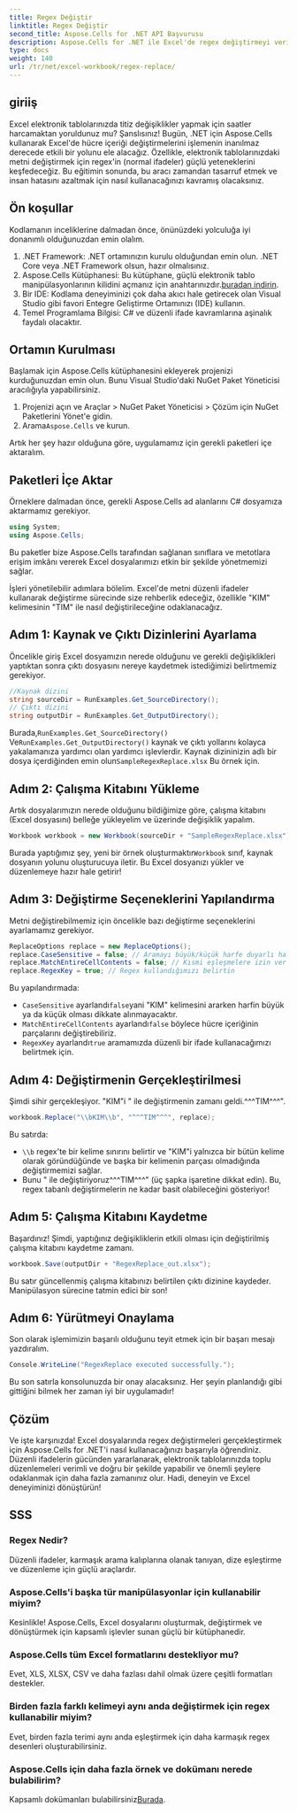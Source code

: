 ```yaml
---
title: Regex Değiştir
linktitle: Regex Değiştir
second_title: Aspose.Cells for .NET API Başvurusu
description: Aspose.Cells for .NET ile Excel'de regex değiştirmeyi verimli bir şekilde nasıl kullanacağınızı öğrenin. E-tablo görevlerinizde üretkenliği ve doğruluğu artırın.
type: docs
weight: 140
url: /tr/net/excel-workbook/regex-replace/
---
```

## giriiş

Excel elektronik tablolarınızda titiz değişiklikler yapmak için saatler harcamaktan yoruldunuz mu? Şanslısınız! Bugün, .NET için Aspose.Cells kullanarak Excel'de hücre içeriği değiştirmelerini işlemenin inanılmaz derecede etkili bir yolunu ele alacağız. Özellikle, elektronik tablolarınızdaki metni değiştirmek için regex'in (normal ifadeler) güçlü yeteneklerini keşfedeceğiz. Bu eğitimin sonunda, bu aracı zamandan tasarruf etmek ve insan hatasını azaltmak için nasıl kullanacağınızı kavramış olacaksınız.

## Ön koşullar

Kodlamanın inceliklerine dalmadan önce, önünüzdeki yolculuğa iyi donanımlı olduğunuzdan emin olalım.

1. .NET Framework: .NET ortamınızın kurulu olduğundan emin olun. .NET Core veya .NET Framework olsun, hazır olmalısınız.
2.  Aspose.Cells Kütüphanesi: Bu kütüphane, güçlü elektronik tablo manipülasyonlarının kilidini açmanız için anahtarınızdır.[buradan indirin](https://releases.aspose.com/cells/net/).
3. Bir IDE: Kodlama deneyiminizi çok daha akıcı hale getirecek olan Visual Studio gibi favori Entegre Geliştirme Ortamınızı (IDE) kullanın.
4. Temel Programlama Bilgisi: C# ve düzenli ifade kavramlarına aşinalık faydalı olacaktır.

## Ortamın Kurulması

Başlamak için Aspose.Cells kütüphanesini ekleyerek projenizi kurduğunuzdan emin olun. Bunu Visual Studio'daki NuGet Paket Yöneticisi aracılığıyla yapabilirsiniz.

1. Projenizi açın ve Araçlar > NuGet Paket Yöneticisi > Çözüm için NuGet Paketlerini Yönet'e gidin.
2.  Arama`Aspose.Cells` ve kurun.

Artık her şey hazır olduğuna göre, uygulamamız için gerekli paketleri içe aktaralım.

## Paketleri İçe Aktar

Örneklere dalmadan önce, gerekli Aspose.Cells ad alanlarını C# dosyamıza aktarmamız gerekiyor.

```csharp
using System;
using Aspose.Cells;
```

Bu paketler bize Aspose.Cells tarafından sağlanan sınıflara ve metotlara erişim imkânı vererek Excel dosyalarımızı etkin bir şekilde yönetmemizi sağlar.

İşleri yönetilebilir adımlara bölelim. Excel'de metni düzenli ifadeler kullanarak değiştirme sürecinde size rehberlik edeceğiz, özellikle "KIM" kelimesinin "TIM" ile nasıl değiştirileceğine odaklanacağız.

## Adım 1: Kaynak ve Çıktı Dizinlerini Ayarlama

Öncelikle giriş Excel dosyamızın nerede olduğunu ve gerekli değişiklikleri yaptıktan sonra çıktı dosyasını nereye kaydetmek istediğimizi belirtmemiz gerekiyor.

```csharp
//Kaynak dizini
string sourceDir = RunExamples.Get_SourceDirectory();
// Çıktı dizini
string outputDir = RunExamples.Get_OutputDirectory();
```

 Burada,`RunExamples.Get_SourceDirectory()` Ve`RunExamples.Get_OutputDirectory()` kaynak ve çıktı yollarını kolayca yakalamanıza yardımcı olan yardımcı işlevlerdir. Kaynak dizininizin adlı bir dosya içerdiğinden emin olun`SampleRegexReplace.xlsx` Bu örnek için.

## Adım 2: Çalışma Kitabını Yükleme

Artık dosyalarımızın nerede olduğunu bildiğimize göre, çalışma kitabını (Excel dosyasını) belleğe yükleyelim ve üzerinde değişiklik yapalım.

```csharp
Workbook workbook = new Workbook(sourceDir + "SampleRegexReplace.xlsx");
```

 Burada yaptığımız şey, yeni bir örnek oluşturmaktır`Workbook` sınıf, kaynak dosyanın yolunu oluşturucuya iletir. Bu Excel dosyanızı yükler ve düzenlemeye hazır hale getirir!

## Adım 3: Değiştirme Seçeneklerini Yapılandırma

Metni değiştirebilmemiz için öncelikle bazı değiştirme seçeneklerini ayarlamamız gerekiyor.

```csharp
ReplaceOptions replace = new ReplaceOptions();
replace.CaseSensitive = false; // Aramayı büyük/küçük harfe duyarlı hale getirin
replace.MatchEntireCellContents = false; // Kısmi eşleşmelere izin ver
replace.RegexKey = true; // Regex kullandığımızı belirtin
```

Bu yapılandırmada:
- `CaseSensitive` ayarlandı`false`yani "KIM" kelimesini ararken harfin büyük ya da küçük olması dikkate alınmayacaktır.
- `MatchEntireCellContents` ayarlandı`false` böylece hücre içeriğinin parçalarını değiştirebiliriz.
- `RegexKey` ayarlandı`true` aramamızda düzenli bir ifade kullanacağımızı belirtmek için.

## Adım 4: Değiştirmenin Gerçekleştirilmesi

Şimdi sihir gerçekleşiyor. "KIM"i " ile değiştirmenin zamanı geldi.^^^TIM^^^".

```csharp
workbook.Replace("\\bKIM\\b", "^^^TIM^^^", replace);
```

Bu satırda:
- `\\b` regex'te bir kelime sınırını belirtir ve "KIM"i yalnızca bir bütün kelime olarak göründüğünde ve başka bir kelimenin parçası olmadığında değiştirmemizi sağlar.
- Bunu " ile değiştiriyoruz^^^TIM^^^" (üç şapka işaretine dikkat edin). Bu, regex tabanlı değiştirmelerin ne kadar basit olabileceğini gösteriyor!

## Adım 5: Çalışma Kitabını Kaydetme

Başardınız! Şimdi, yaptığınız değişikliklerin etkili olması için değiştirilmiş çalışma kitabını kaydetme zamanı.

```csharp
workbook.Save(outputDir + "RegexReplace_out.xlsx");
```

Bu satır güncellenmiş çalışma kitabınızı belirtilen çıktı dizinine kaydeder. Manipülasyon sürecine tatmin edici bir son!

## Adım 6: Yürütmeyi Onaylama

Son olarak işlemimizin başarılı olduğunu teyit etmek için bir başarı mesajı yazdıralım.

```csharp
Console.WriteLine("RegexReplace executed successfully.");
```

Bu son satırla konsolunuzda bir onay alacaksınız. Her şeyin planlandığı gibi gittiğini bilmek her zaman iyi bir uygulamadır!

## Çözüm

Ve işte karşınızda! Excel dosyalarında regex değiştirmeleri gerçekleştirmek için Aspose.Cells for .NET'i nasıl kullanacağınızı başarıyla öğrendiniz. Düzenli ifadelerin gücünden yararlanarak, elektronik tablolarınızda toplu düzenlemeleri verimli ve doğru bir şekilde yapabilir ve önemli şeylere odaklanmak için daha fazla zamanınız olur. Hadi, deneyin ve Excel deneyiminizi dönüştürün!

## SSS 

### Regex Nedir?  
Düzenli ifadeler, karmaşık arama kalıplarına olanak tanıyan, dize eşleştirme ve düzenleme için güçlü araçlardır.

### Aspose.Cells'i başka tür manipülasyonlar için kullanabilir miyim?  
Kesinlikle! Aspose.Cells, Excel dosyalarını oluşturmak, değiştirmek ve dönüştürmek için kapsamlı işlevler sunan güçlü bir kütüphanedir.

### Aspose.Cells tüm Excel formatlarını destekliyor mu?  
Evet, XLS, XLSX, CSV ve daha fazlası dahil olmak üzere çeşitli formatları destekler.

### Birden fazla farklı kelimeyi aynı anda değiştirmek için regex kullanabilir miyim?  
Evet, birden fazla terimi aynı anda eşleştirmek için daha karmaşık regex desenleri oluşturabilirsiniz.

### Aspose.Cells için daha fazla örnek ve dokümanı nerede bulabilirim?  
 Kapsamlı dokümanları bulabilirsiniz[Burada](https://reference.aspose.com/cells/net/).